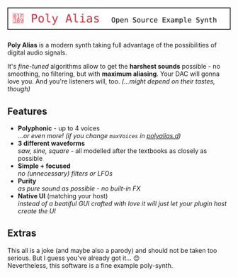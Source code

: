 # <img src="poly-alias-logo.svg" alt="Poly Alias - Open Source Example Synth"/>

**Poly Alias** is a modern synth taking full advantage of the possibilities of digital audio signals.

It's *fine-tuned* algorithms allow to get the **harshest sounds** possible - no smoothing, no filtering, but with **maximum aliasing**.
Your DAC will gonna love you. And you're listeners will, too. *(...might depend on their tastes, though)*


## Features

- **Polyphonic** - up to 4 voices<br/>*...or even more! (if you change `maxVoices` in [polyalias.d](polyalias.d#L14))*
- **3 different waveforms**<br/>*saw, sine, square* - all modelled after the textbooks  as closely as possible
- **Simple + focused**<br/>*no (unnecessary) filters or LFOs*
- **Purity**<br/>*as pure sound as possible - no built-in FX*
- **Native UI** (matching your host)<br/>*instead of a beatiful GUI crafted with love it will just let your plugin host create the UI*


## Extras

This all is a joke (and maybe also a parody) and should not be taken too serious. But I guess you've already got it... 😊
<br/>Nevertheless, this software is a fine example poly-synth.

